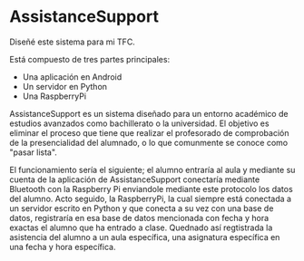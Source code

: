 # AssistanceSupport
Diseñé este sistema para mi TFC.

Está compuesto de tres partes principales:
 - Una aplicación en Android
 - Un servidor en Python
 - Una RaspberryPi

AssistanceSupport es un sistema diseñado para un entorno académico de estudios avanzados como bachillerato o la universidad.
El objetivo es eliminar el proceso que tiene que realizar el profesorado de comprobación de la presencialidad del alumnado, o lo que comunmente se conoce como "pasar lista".

El funcionamiento sería el siguiente; el alumno entraría al aula y mediante su cuenta de la aplicación de AssistanceSupport conectaría mediante Bluetooth con la Raspberry Pi enviandole mediante este protocolo los datos del alumno. Acto seguido, la RaspberryPi, la cual siempre está conectada a un servidor escrito en Python y que conecta a su vez con una base de datos, registraría en esa base de datos mencionada con fecha y hora exactas el alumno que ha entrado a clase. Quednado así regtistrada la asistencia del alumno a un aula específica, una asignatura específica en una fecha y hora específica.
